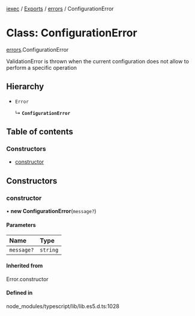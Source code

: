 [iexec](../README.md) / [Exports](../modules.md) / [errors](../modules/errors.md) / ConfigurationError

# Class: ConfigurationError

[errors](../modules/errors.md).ConfigurationError

ValidationError is thrown when the current configuration does not allow to perform a specific operation

## Hierarchy

- `Error`

  ↳ **`ConfigurationError`**

## Table of contents

### Constructors

- [constructor](errors.ConfigurationError.md#constructor)

## Constructors

### constructor

• **new ConfigurationError**(`message?`)

#### Parameters

| Name | Type |
| :------ | :------ |
| `message?` | `string` |

#### Inherited from

Error.constructor

#### Defined in

node_modules/typescript/lib/lib.es5.d.ts:1028
